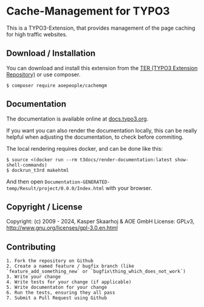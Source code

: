 # Cache-Management for TYPO3

This is a TYPO3-Extension, that provides management of the page caching for high traffic websites.

## Download / Installation

You can download and install this extension from the [TER (TYPO3 Extension Repository)][1] or use composer.
```
$ composer require aoepeople/cachemgm
```

## Documentation

The documentation is available online at [docs.typo3.org][2].

If you want you can also render the documentation locally, this can be really helpful when adjusting
the documentation, to check before commiting.

The local rendering requires docker, and can be done like this:

```
$ source <(docker run --rm t3docs/render-documentation:latest show-shell-commands)
$ dockrun_t3rd makehtml
``` 

And then open `Documentation-GENERATED-temp/Result/project/0.0.0/Index.html` with your browser.


## Copyright / License

Copyright: (c) 2009 - 2024, Kasper Skaarhoj & AOE GmbH
License: GPLv3, <http://www.gnu.org/licenses/gpl-3.0.en.html>

[1]: http://typo3.org/extensions/repository/view/cachemgm
[2]: https://docs.typo3.org/p/aoepeople/cachemgm/10.0/en-us/

## Contributing

	1. Fork the repository on Github
	2. Create a named feature / bugfix branch (like `feature_add_something_new` or `bugfix\thing_which_does_not_work`)
	3. Write your change
	4. Write tests for your change (if applicable)
	5. Write documentaton for your change
	6. Run the tests, ensuring they all pass
	7. Submit a Pull Request using Github
